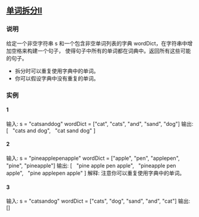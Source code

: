 ## [单词拆分II](https://leetcode-cn.com/problems/word-break-ii/)

### 说明

给定一个非空字符串 s 和一个包含非空单词列表的字典 wordDict，在字符串中增加空格来构建一个句子，
使得句子中所有的单词都在词典中。返回所有这些可能的句子。

* 拆分时可以重复使用字典中的单词。
* 你可以假设字典中没有重复的单词。

### 实例
#### 1

输入:
s = "catsanddog"
wordDict = ["cat", "cats", "and", "sand", "dog"]
输出:
[
  "cats and dog",
  "cat sand dog"
]

#### 2

输入:
s = "pineapplepenapple"
wordDict = ["apple", "pen", "applepen", "pine", "pineapple"]
输出:
[
  "pine apple pen apple",
  "pineapple pen apple",
  "pine applepen apple"
]
解释: 注意你可以重复使用字典中的单词。

#### 3

输入:
s = "catsandog"
wordDict = ["cats", "dog", "sand", "and", "cat"]
输出:
[]
